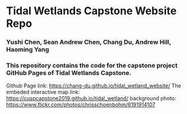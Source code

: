 # Tidal Wetlands Capstone Website Repo
### Yushi Chen, Sean Andrew Chen, Chang Du, Andrew Hill, Haoming Yang

### This repository contains the code for the capstone project GitHub Pages of Tidal Wetlands Capstone.

Github Page link: https://chang-du.github.io/tidal_wetland_website/
The embeded interactive map link: https://cuspcapstone2019.github.io/tidal_wetland/
background photo: https://www.flickr.com/photos/chrisschoenbohm/6191914107
